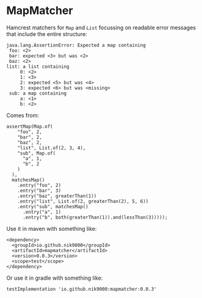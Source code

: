 # MapMatcher

Hamcrest matchers for `Map` and `List` focussing on readable error messages
that include the entire structure:

<a name="failure-message"></a>
```
java.lang.AssertionError: Expected a map containing
 foo: <2>
 bar: expected <3> but was <2>
 baz: <2>
list: a list containing
     0: <2>
     1: <3>
     2: expected <5> but was <4>
     3: expected <6> but was <missing>
 sub: a map containing
     a: <1>
     b: <2>
```

Comes from:

<a name="code"></a>
```
assertMap(Map.of(
    "foo", 2,
    "bar", 2,
    "baz", 2,
    "list", List.of(2, 3, 4),
    "sub", Map.of(
      "a", 1,
      "b", 2
    )
  ),
  matchesMap()
    .entry("foo", 2)
    .entry("bar", 3)
    .entry("baz", greaterThan(1))
    .entry("list", List.of(2, greaterThan(2), 5, 6))
    .entry("sub", matchesMap()
      .entry("a", 1)
      .entry("b", both(greaterThan(1)).and(lessThan(3)))));
```

Use it in maven with something like:
<a name="maven"></a>
```
<dependency>
  <groupId>io.github.nik9000</groupId>
  <artifactId>mapmatcher</artifactId>
  <version>0.0.3</version>
  <scope>test</scope>
</dependency>
```

Or use it in gradle with something like:
<a name="gradle"></a>
```
testImplementation 'io.github.nik9000:mapmatcher:0.0.3'
```
